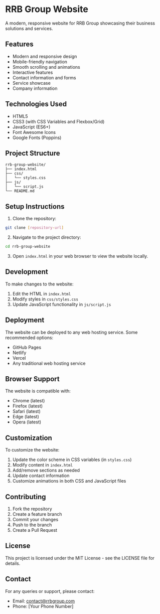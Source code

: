 # RRB Group Website

A modern, responsive website for RRB Group showcasing their business solutions and services.

## Features

- Modern and responsive design
- Mobile-friendly navigation
- Smooth scrolling and animations
- Interactive features
- Contact information and forms
- Service showcase
- Company information

## Technologies Used

- HTML5
- CSS3 (with CSS Variables and Flexbox/Grid)
- JavaScript (ES6+)
- Font Awesome Icons
- Google Fonts (Poppins)

## Project Structure

```
rrb-group-website/
├── index.html
├── css/
│   └── styles.css
├── js/
│   └── script.js
└── README.md
```

## Setup Instructions

1. Clone the repository:
```bash
git clone [repository-url]
```

2. Navigate to the project directory:
```bash
cd rrb-group-website
```

3. Open `index.html` in your web browser to view the website locally.

## Development

To make changes to the website:

1. Edit the HTML in `index.html`
2. Modify styles in `css/styles.css`
3. Update JavaScript functionality in `js/script.js`

## Deployment

The website can be deployed to any web hosting service. Some recommended options:

- GitHub Pages
- Netlify
- Vercel
- Any traditional web hosting service

## Browser Support

The website is compatible with:

- Chrome (latest)
- Firefox (latest)
- Safari (latest)
- Edge (latest)
- Opera (latest)

## Customization

To customize the website:

1. Update the color scheme in CSS variables (in `styles.css`)
2. Modify content in `index.html`
3. Add/remove sections as needed
4. Update contact information
5. Customize animations in both CSS and JavaScript files

## Contributing

1. Fork the repository
2. Create a feature branch
3. Commit your changes
4. Push to the branch
5. Create a Pull Request

## License

This project is licensed under the MIT License - see the LICENSE file for details.

## Contact

For any queries or support, please contact:
- Email: contact@rrbgroup.com
- Phone: [Your Phone Number] 